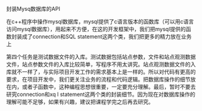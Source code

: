 封装Mysq数据库的API

在c++程序中操作mysql数据库，mysql提供了c语言版本的函数库（可以用c语言访问mysql数据库），用起来不方便，在这的开发框架中，我们把mysql提供的函数封装成了connection和SQL statement这两个类，我们把更多的精力放在业务上

第四个任务是测试数据文件的入库。测试数据包括站点参数，文件和站点观测数据文件，站点参数文件的入库比较简单，写程序不用太讲究。站点观测数据文件的入库就不一样了，与实际项目开发工作的需求基本上是一样的。所以对代码有更高的要求，在项目开发中，我们更关注业务的流程和代码逻辑。把数据库操作的细节放在内，或者子函数中，这种编程思想很重要，一定要充分理解。最后，暂时不要去研究connection和xq l statement这两个类的封装细节。因为现在对数据库操作的理解可能不足够，如果有兴趣，建议把课程学完之后再去研究。